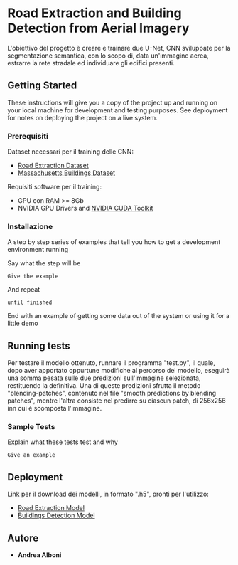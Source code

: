 # Road Extraction and Building Detection from Aerial Imagery 

L'obiettivo del progetto è creare e trainare due U-Net, CNN sviluppate per la segmentazione semantica, con lo scopo di, data un'immagine aerea, estrarre la rete 
stradale ed individuare gli edifici presenti.  

## Getting Started

These instructions will give you a copy of the project up and running on
your local machine for development and testing purposes. See deployment
for notes on deploying the project on a live system.

### Prerequisiti

Dataset necessari per il training delle CNN:
- [Road Extraction Dataset](https://www.kaggle.com/datasets/balraj98/deepglobe-road-extraction-dataset)
- [Massachusetts Buildings Dataset](https://www.kaggle.com/datasets/balraj98/massachusetts-buildings-dataset/code)

Requisiti software per il training:
- GPU con RAM >= 8Gb
- NVIDIA GPU Drivers and [NVIDIA CUDA Toolkit](https://developer.nvidia.com/cuda-toolkit)

### Installazione

A step by step series of examples that tell you how to get a development
environment running

Say what the step will be

    Give the example

And repeat

    until finished

End with an example of getting some data out of the system or using it
for a little demo

## Running tests

Per testare il modello ottenuto, runnare il programma "test.py", il quale, dopo aver apportato oppurtune modifiche al percorso del modello, eseguirà una somma pesata sulle due predizioni 
sull'immagine selezionata, restituendo la definitiva. Una di queste predizioni sfrutta il metodo "blending-patches", contenuto nel file "smooth predictions by blending patches", mentre l'altra 
consiste nel predirre su ciascun patch, di 256x256 inn cui è scomposta l'immagine.

### Sample Tests

Explain what these tests test and why

    Give an example

## Deployment

Link per il download dei modelli, in formato ".h5", pronti per l'utilizzo:
- [Road Extraction Model](https://drive.google.com/file/d/1dfdPuzAOjxv7tyFnCo3qPSDg3BL5kKfM/view?usp=sharing)
- [Buildings Detection Model](https://drive.google.com/file/d/15yyEJvJOZt-Vyrrf1LVo7sACHjIAR_w8/view?usp=sharing)

## Autore

  - **Andrea Alboni** 
